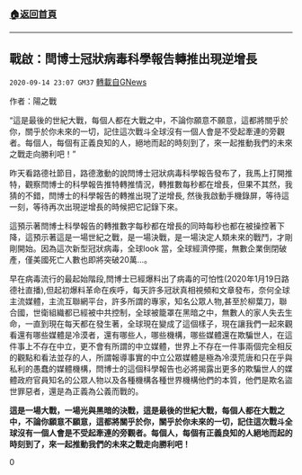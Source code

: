 ###  [:house:返回首頁](https://github.com/ourhimalayas/txt)
---

## 戰啟：閆博士冠狀病毒科學報告轉推出現逆增長
`2020-09-14 23:07 GM37` [轉載自GNews](https://gnews.org/zh-hant/356673/)

作者：陽之戰

“這是最後的世紀大戰，每個人都在大戰之中，不論你願意不願意，這都將關乎於你，關乎於你未來的一切，記住這次戰斗全球沒有一個人會是不受起牽連的旁觀者。每個人，每個有正義良知的人，絕地而起的時刻到了，來一起推動我們的未來之戰走向勝利吧！”

昨天看路德社節目，路德激動的說閆博士冠狀病毒科學報告發布了，我馬上打開推特，觀察閆博士的科學報告推特轉推情況，轉推數每秒都在增長，但果不其然，我猜的不錯，閆博士的科學報告的轉推出現了逆增長, 然後我啟動手機錄屏，等待這一刻，等待再次出現逆增長的時候把它記錄下來。

這預示著閆博士科學報告的轉推數字每秒都在增長的同時每秒也都在被操控著下降，這預示著這是一場世紀之戰，是一場決戰，是一場決定人類未來的戰鬥，才剛剛開始。因為這次新型冠狀病毒，全球look 當，全球經濟停擺，無數企業倒閉破產，僅美國死亡人數也即將突破20萬…。

早在病毒流行的最起始階段,閆博士已經爆料出了病毒的可怕性(2020年1月19日路德社直播),但起初爆料革命在疾呼，每天許多冠狀真相視頻和文章發布，奈何全球主流媒體，主流互聯網平台，許多所謂的專家，知名公眾人物,甚至於柳葉刀，聯合國，世衛組織都已經被中共控制，全球被籠罩在黑暗之中，無數人的家人失去生命，一直到現在每天都在發生著，全球現在變成了這個樣子，現在讓我們一起來觀看還有哪些媒體是冷漠者，還有哪些人，哪些機構，哪些媒體還在欺騙世人，在這件事上不存在中立，更不會有所謂的中立媒體，世界上不存在一件事兩個完全相反的觀點和看法並存的人，所謂報導事實的中立公眾媒體是極為冷漠荒唐和只在乎與私利的愚蠢的媒體機構，閆博士的這個科學報告也必將揭露出更多的欺騙世人的媒體政府官員知名的公眾人物以及各種機構各種世界機構他們的本質，他們是欺名盜世罪惡者，還是為正義為公義而戰的。

**這是一場大戰，一場光與黑暗的決戰，這是最後的世紀大戰，每個人都在大戰之中，不論你願意不願意，這都將關乎於你，關乎於你未來的一切，記住這次戰斗全球沒有一個人會是不受起牽連的旁觀者。每個人，每個有正義良知的人絕地而起的時刻到了，來一起推動我們的未來之戰走向勝利吧！**

0
